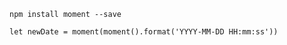 





```
npm install moment --save   
```

```
let newDate = moment(moment().format('YYYY-MM-DD HH:mm:ss'))
```



